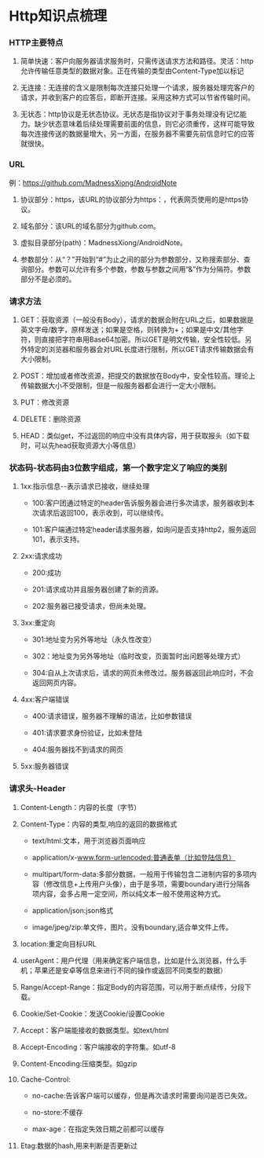 # Http知识点梳理

### HTTP主要特点


1. 简单快速：客户向服务器请求服务时，只需传送请求方法和路径。灵活：http允许传输任意类型的数据对象。正在传输的类型由Content-Type加以标记

2. 无连接：无连接的含义是限制每次连接只处理一个请求，服务器处理完客户的请求，并收到客户的应答后，即断开连接。采用这种方式可以节省传输时间。

3. 无状态：http协议是无状态协议。无状态是指协议对于事务处理没有记忆能力。缺少状态意味着后续处理需要前面的信息，则它必须重传，这样可能导致每次连接传送的数据量增大，另一方面，在服务器不需要先前信息时它的应答就很快。


### URL

例：https://github.com/MadnessXiong/AndroidNote

1. 协议部分：https，该URL的协议部分为https：，代表网页使用的是https协议。

2. 域名部分：该URL的域名部分为github.com。

3. 虚拟目录部分(path)：MadnessXiong/AndroidNote。

4. 参数部分：从“？”开始到“#”为止之间的部分为参数部分，又称搜索部分、查询部分。参数可以允许有多个参数，参数与参数之间用“&”作为分隔符。参数部分不是必须的。


### 请求方法

1. GET：获取资源（一般没有Body），请求的数据会附在URL之后，如果数据是英文字母/数字，原样发送；如果是空格，则转换为+；如果是中文/其他字符，则直接把字符串用Base64加密。所以GET是明文传输，安全性较低。另外特定的浏览器和服务器会对URL长度进行限制，所以GET请求传输数据会有大小限制。

2. POST：增加或者修改资源，把提交的数据放在Body中，安全性较高。理论上传输数据大小不受限制，但是一般服务器都会进行一定大小限制。

3. PUT：修改资源

4. DELETE：删除资源

5. HEAD：类似get，不过返回的响应中没有具体内容，用于获取报头（如下载时，可以先head获取资源大小等信息）


### 状态码-状态码由3位数字组成，第一个数字定义了响应的类别

1. 1xx:指示信息--表示请求已接收，继续处理

     - 100:客户团通过特定的header告诉服务器会进行多次请求，服务器收到本次请求后返回100，表示收到，可以继续传。
     
     - 101:客户端通过特定header请求服务器，如询问是否支持http2，服务返回101，表示支持。

2. 2xx:请求成功

      - 200:成功
      
      - 201:请求成功并且服务器创建了新的资源。
      
      - 202:服务器已接受请求，但尚未处理。

3. 3xx:重定向

      - 301:地址变为另外等地址（永久性改变）
      
      - 302：地址变为另外等地址（临时改变，页面暂时出问题等处理方式）
      
      - 304:自从上次请求后，请求的网页未修改过。服务器返回此响应时，不会返回网页内容。

4. 4xx:客户端错误

      - 400:请求错误，服务器不理解的语法，比如参数错误
      
      - 401:请求要求身份验证，比如未登陆
      
      - 404:服务器找不到请求的网页

5. 5xx:服务器错误


### 请求头-Header

1. Content-Length：内容的长度（字节）

2. Content-Type：内容的类型,响应的返回的数据格式

     - text/html:文本，用于浏览器页面响应

     - application/x-www.form-urlencoded:普通表单（比如登陆信息）

     - multipart/form-data:多部分数据，一般用于传输包含二进制内容的多项内容（修改信息+上传用户头像），由于是多项，需要boundary进行分隔各项内容，会多占用一定空间，所以纯文本一般不使用这种方式。
    
     - application/json:json格式

     - image/jpeg/zip:单文件，图片。没有boundary,适合单文件上传。

3. location:重定向目标URL

4. userAgent：用户代理（用来确定客户端信息，比如是什么浏览器，什么手机；苹果还是安卓等信息来进行不同的操作或返回不同类型的数据）

5. Range/Accept-Range：指定Body的内容范围，可以用于断点续传，分段下载。

6. Cookie/Set-Cookie：发送Cookie/设置Cookie

7. Accept：客户端能接收的数据类型。如text/html

8. Accept-Encoding：客户端接收的字符集。如utf-8

9. Content-Encoding:压缩类型。如gzip

10. Cache-Control:
      - no-cache:告诉客户端可以缓存，但是再次请求时需要询问是否已失效。

      - no-store:不缓存

      - max-age：在指定失效日期之前都可以缓存

11.  Etag:数据的hash,用来判断是否更新过

